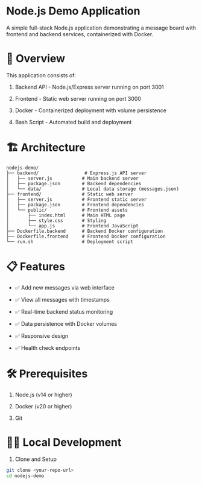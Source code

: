 # Node.js Demo Application
A simple full-stack Node.js application demonstrating a message board with frontend and backend services, containerized with Docker.

# 🚀 Overview
This application consists of:

1. Backend API - Node.js/Express server running on port 3001

2. Frontend - Static web server running on port 3000

3. Docker - Containerized deployment with volume persistence

4. Bash Script - Automated build and deployment

# 🏗️ Architecture
```text
nodejs-demo/
├── backend/                 # Express.js API server
│   ├── server.js           # Main backend server
│   ├── package.json        # Backend dependencies
│   └── data/               # Local data storage (messages.json)
├── frontend/               # Static web server
│   ├── server.js           # Frontend static server
│   ├── package.json        # Frontend dependencies
│   └── public/             # Frontend assets
│       ├── index.html      # Main HTML page
│       ├── style.css       # Styling
│       └── app.js          # Frontend JavaScript
├── Dockerfile.backend      # Backend Docker configuration
├── Dockerfile.frontend     # Frontend Docker configuration
└── run.sh                  # Deployment script
```
# 📋 Features
- ✅ Add new messages via web interface

- ✅ View all messages with timestamps

- ✅ Real-time backend status monitoring

- ✅ Data persistence with Docker volumes

- ✅ Responsive design

- ✅ Health check endpoints

# 🛠️ Prerequisites
1. Node.js (v14 or higher)

2. Docker (v20 or higher)

3. Git

# 🏃‍♂️ Local Development
1. Clone and Setup
```bash
git clone <your-repo-url>
cd nodejs-demo
```